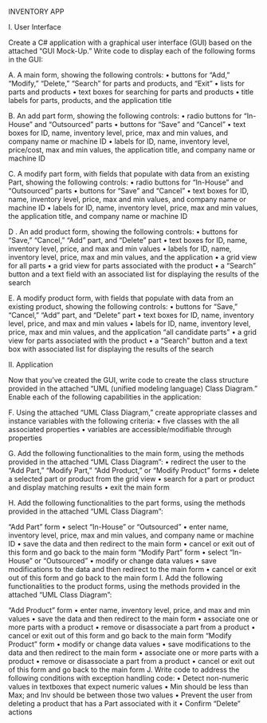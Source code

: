INVENTORY APP

I. User Interface

Create a C# application with a graphical user interface (GUI) based on the attached “GUI Mock-Up.” Write code to display each of the following forms in the GUI:

A. A main form, showing the following controls: • buttons for “Add,” “Modify,” “Delete,” “Search” for parts and products, and “Exit” • lists for parts and products • text boxes for searching for parts and products • title labels for parts, products, and the application title

B. An add part form, showing the following controls: • radio buttons for “In-House” and “Outsourced” parts • buttons for “Save” and “Cancel” • text boxes for ID, name, inventory level, price, max and min values, and company name or machine ID • labels for ID, name, inventory level, price/cost, max and min values, the application title, and company name or machine ID

C. A modify part form, with fields that populate with data from an existing Part, showing the following controls: • radio buttons for “In-House” and “Outsourced” parts • buttons for “Save” and “Cancel” • text boxes for ID, name, inventory level, price, max and min values, and company name or machine ID • labels for ID, name, inventory level, price, max and min values, the application title, and company name or machine ID

D . An add product form, showing the following controls: • buttons for “Save,” “Cancel,” “Add” part, and “Delete” part • text boxes for ID, name, inventory level, price, and max and min values • labels for ID, name, inventory level, price, max and min values, and the application • a grid view for all parts • a grid view for parts associated with the product • a “Search” button and a text field with an associated list for displaying the results of the search

E. A modify product form, with fields that populate with data from an existing product, showing the following controls: • buttons for “Save,” “Cancel,” “Add” part, and “Delete” part • text boxes for ID, name, inventory level, price, and max and min values • labels for ID, name, inventory level, price, max and min values, and the application “all candidate parts” • a grid view for parts associated with the product • a “Search” button and a text box with associated list for displaying the results of the search

II. Application

Now that you’ve created the GUI, write code to create the class structure provided in the attached “UML (unified modeling language) Class Diagram.” Enable each of the following capabilities in the application:

F. Using the attached “UML Class Diagram,” create appropriate classes and instance variables with the following criteria: • five classes with the all associated properties • variables are accessible/modifiable through properties

G. Add the following functionalities to the main form, using the methods provided in the attached “UML Class Diagram”: • redirect the user to the “Add Part,” “Modify Part,” “Add Product,” or “Modify Product” forms • delete a selected part or product from the grid view • search for a part or product and display matching results • exit the main form

H. Add the following functionalities to the part forms, using the methods provided in the attached “UML Class Diagram”:

“Add Part” form • select “In-House” or “Outsourced” • enter name, inventory level, price, max and min values, and company name or machine ID • save the data and then redirect to the main form • cancel or exit out of this form and go back to the main form
“Modify Part” form • select “In-House” or “Outsourced” • modify or change data values • save modifications to the data and then redirect to the main form • cancel or exit out of this form and go back to the main form
I. Add the following functionalities to the product forms, using the methods provided in the attached “UML Class Diagram”:

“Add Product” form • enter name, inventory level, price, and max and min values • save the data and then redirect to the main form • associate one or more parts with a product • remove or disassociate a part from a product • cancel or exit out of this form and go back to the main form
“Modify Product” form • modify or change data values • save modifications to the data and then redirect to the main form • associate one or more parts with a product • remove or disassociate a part from a product • cancel or exit out of this form and go back to the main form
J. Write code to address the following conditions with exception handling code: • Detect non-numeric values in textboxes that expect numeric values • Min should be less than Max; and Inv should be between those two values • Prevent the user from deleting a product that has a Part associated with it • Confirm “Delete” actions



